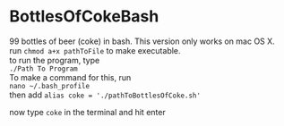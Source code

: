 # BottlesOfCokeBash
99 bottles of beer (coke) in bash. This version only works on mac OS X.  
run `chmod a+x pathToFile` to make executable.  
to run the program, type  
`./Path To Program`  
To make a command for this, run  
`nano ~/.bash_profile`  
then add 
`alias coke = './pathToBottlesOfCoke.sh'`  

now type `coke` in the terminal and hit enter  
